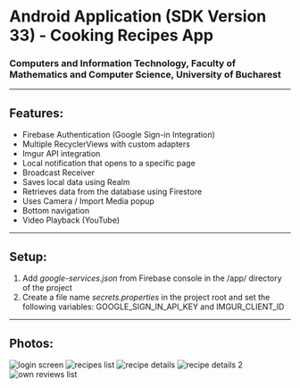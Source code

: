 # Android Application (SDK Version 33) - Cooking Recipes App

### Computers and Information Technology, Faculty of Mathematics and Computer Science, University of Bucharest

---

## Features:
- Firebase Authentication (Google Sign-in Integration)
- Multiple RecyclerViews with custom adapters
- Imgur API integration
- Local notification that opens to a specific page
- Broadcast Receiver
- Saves local data using Realm
- Retrieves data from the database using Firestore
- Uses Camera / Import Media popup
- Bottom navigation
- Video Playback (YouTube)

---
## Setup:
1. Add *google-services.json* from Firebase console in the /app/ directory of the project
2. Create a file name *secrets.properties* in the project root and set the following variables: GOOGLE_SIGN_IN_API_KEY and IMGUR_CLIENT_ID
---
## Photos:
![login screen](https://i.imgur.com/yZezY5e.png)
![recipes list](https://i.imgur.com/IGXjAFu.png)
![recipe details](https://i.imgur.com/hy6wdpy.png)
![recipe details 2](https://i.imgur.com/Or01dwM.png)
![own reviews list](https://i.imgur.com/TsOCdub.png)
